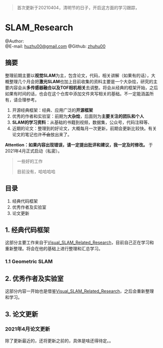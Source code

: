 > 首次更新于20210404，清明节的日子，开启这方面的学习跟踪，

# SLAM_Research

@Author:  
@E-mail:  huzhu00@gmail.com
@Github:  [zhuhu00](https://github.com/zhuhu00)

## 摘要

​		整理前期主要以**视觉SLAM**为主，包含论文，代码，相关讲解（如果有的话），大概整理几个月会把**激光SLAM**也加上
​		目前收集的资料主要是一个大杂烩，研究的主要内容会从**多传感器融合以及TOF相机相关**去调整。将会从经典的框架开始，之后如果有时间的话，也会在这个仓库中添加文件夹写相关的基础。不一定能涵盖所有，请合理参考。

1. 开源经典框架：经典、应用广泛的**开源框架**
2. 优秀的作者和实验室：前期为**大杂烩**，后面则为**主要关注的团队和个人**
3. **SLAM的学习资料**：从基础的书籍到视频，数据集，公众号，代码注释等、
4. 近期的论文：整理到的好论文，大概每月一次更新，前期会更新比较快。有关论文的笔记也许~~不会~~放出来了。

**Attention：如果内容出现错误，请一定提出批评和建议，我一定及时修改。**
于2021年4月正式启动（私密）。

>一些好的工作
>
>目前没有，哈哈哈哈

## 目录

1. 经典代码框架
2. 优秀作者及实验室
3. 论文更新



## 1. 经典代码框架

这部分主要工作来自于[Visual_SLAM_Related_Research](https://github.com/wuxiaolang/Visual_SLAM_Related_Research)，目前自己正在学习和重新整理。将会在他的基础上进行整理和汇总学习。

### 1.1 Geometric SLAM



## 2. 优秀作者及实验室

这部分内容一开始也是借鉴[Visual_SLAM_Related_Research](https://github.com/wuxiaolang/Visual_SLAM_Related_Research)，之后会重新整理和学习。



## 3. 论文更新

### 2021年4月论文更新

除了更新最近的，还将更新之前的，具体是啥还得待定。。





